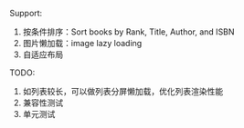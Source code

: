 Support:
1. 按条件排序：Sort books by Rank, Title, Author, and ISBN
2. 图片懒加载：image lazy loading
3. 自适应布局

TODO:
1. 如列表较长，可以做列表分屏懒加载，优化列表渲染性能
2. 兼容性测试
3. 单元测试